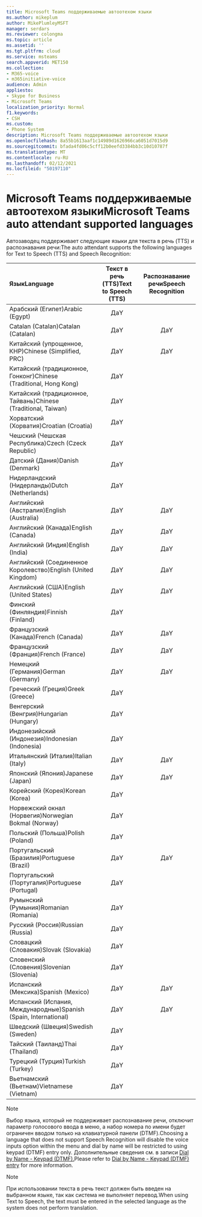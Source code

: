 ```yaml
---
title: Microsoft Teams поддерживаемые автоотехом языки
ms.author: mikeplum
author: MikePlumleyMSFT
manager: serdars
ms.reviewer: colongma
ms.topic: article
ms.assetid: ''
ms.tgt.pltfrm: cloud
ms.service: msteams
search.appverid: MET150
ms.collection:
- M365-voice
- m365initiative-voice
audience: Admin
appliesto:
- Skype for Business
- Microsoft Teams
localization_priority: Normal
f1.keywords:
- CSH
ms.custom:
- Phone System
description: Microsoft Teams поддерживаемые автоотехом языки
ms.openlocfilehash: 8a55b1613aaf1c14989d1626966ca6051d7015d9
ms.sourcegitcommit: bfada4fd06c5cff12b0eefd3384bb3c10d10787f
ms.translationtype: MT
ms.contentlocale: ru-RU
ms.lasthandoff: 02/12/2021
ms.locfileid: "50197110"
---
```

# <a name="microsoft-teams-auto-attendant-supported-languages"></a><span data-ttu-id="3d0b9-103">Microsoft Teams поддерживаемые автоотехом языки</span><span class="sxs-lookup"><span data-stu-id="3d0b9-103">Microsoft Teams auto attendant supported languages</span></span>

<span data-ttu-id="3d0b9-104">Автозаводец поддерживает следующие языки для текста в речь (TTS) и распознавания речи:</span><span class="sxs-lookup"><span data-stu-id="3d0b9-104">The auto attendant supports the following languages for Text to Speech (TTS) and Speech Recognition:</span></span>

|<span data-ttu-id="3d0b9-105">Язык</span><span class="sxs-lookup"><span data-stu-id="3d0b9-105">Language</span></span>                                |<span data-ttu-id="3d0b9-106">Текст в речь (TTS)</span><span class="sxs-lookup"><span data-stu-id="3d0b9-106">Text to Speech (TTS)</span></span>     |<span data-ttu-id="3d0b9-107">Распознавание речи</span><span class="sxs-lookup"><span data-stu-id="3d0b9-107">Speech Recognition</span></span>                     |
|:---------------------------------------|:-----------------------:|:-------------------------------------:|
|<span data-ttu-id="3d0b9-108">Арабский (Египет)</span><span class="sxs-lookup"><span data-stu-id="3d0b9-108">Arabic (Egypt)</span></span>                          |<span data-ttu-id="3d0b9-109">Да</span><span class="sxs-lookup"><span data-stu-id="3d0b9-109">Y</span></span>                        |                                       |
|<span data-ttu-id="3d0b9-110">Catalan (Catalan)</span><span class="sxs-lookup"><span data-stu-id="3d0b9-110">Catalan (Catalan)</span></span>                       |<span data-ttu-id="3d0b9-111">Да</span><span class="sxs-lookup"><span data-stu-id="3d0b9-111">Y</span></span>                        |<span data-ttu-id="3d0b9-112">Да</span><span class="sxs-lookup"><span data-stu-id="3d0b9-112">Y</span></span>                                      |
|<span data-ttu-id="3d0b9-113">Китайский (упрощенное, КНР)</span><span class="sxs-lookup"><span data-stu-id="3d0b9-113">Chinese (Simplified, PRC)</span></span>               |<span data-ttu-id="3d0b9-114">Да</span><span class="sxs-lookup"><span data-stu-id="3d0b9-114">Y</span></span>                        |<span data-ttu-id="3d0b9-115">Да</span><span class="sxs-lookup"><span data-stu-id="3d0b9-115">Y</span></span>                                      |
|<span data-ttu-id="3d0b9-116">Китайский (традиционное, Гонконг)</span><span class="sxs-lookup"><span data-stu-id="3d0b9-116">Chinese (Traditional, Hong Kong)</span></span>        |<span data-ttu-id="3d0b9-117">Да</span><span class="sxs-lookup"><span data-stu-id="3d0b9-117">Y</span></span>                        |                                       |
|<span data-ttu-id="3d0b9-118">Китайский (традиционное, Тайвань)</span><span class="sxs-lookup"><span data-stu-id="3d0b9-118">Chinese (Traditional, Taiwan)</span></span>           |<span data-ttu-id="3d0b9-119">Да</span><span class="sxs-lookup"><span data-stu-id="3d0b9-119">Y</span></span>                        |                                       |    
|<span data-ttu-id="3d0b9-120">Хорватский (Хорватия)</span><span class="sxs-lookup"><span data-stu-id="3d0b9-120">Croatian (Croatia)</span></span>                      |<span data-ttu-id="3d0b9-121">Да</span><span class="sxs-lookup"><span data-stu-id="3d0b9-121">Y</span></span>                        |                                       |    
|<span data-ttu-id="3d0b9-122">Чешский (Чешская Республика)</span><span class="sxs-lookup"><span data-stu-id="3d0b9-122">Czech (Czeck Republic)</span></span>                  |<span data-ttu-id="3d0b9-123">Да</span><span class="sxs-lookup"><span data-stu-id="3d0b9-123">Y</span></span>                        |                                       |    
|<span data-ttu-id="3d0b9-124">Датский (Дания)</span><span class="sxs-lookup"><span data-stu-id="3d0b9-124">Danish (Denmark)</span></span>                        |<span data-ttu-id="3d0b9-125">Да</span><span class="sxs-lookup"><span data-stu-id="3d0b9-125">Y</span></span>                        |                                       |    
|<span data-ttu-id="3d0b9-126">Нидерландский (Нидерланды)</span><span class="sxs-lookup"><span data-stu-id="3d0b9-126">Dutch (Netherlands)</span></span>                     |<span data-ttu-id="3d0b9-127">Да</span><span class="sxs-lookup"><span data-stu-id="3d0b9-127">Y</span></span>                        |                                       |    
|<span data-ttu-id="3d0b9-128">Английский (Австралия)</span><span class="sxs-lookup"><span data-stu-id="3d0b9-128">English (Australia)</span></span>                     |<span data-ttu-id="3d0b9-129">Да</span><span class="sxs-lookup"><span data-stu-id="3d0b9-129">Y</span></span>                        |<span data-ttu-id="3d0b9-130">Да</span><span class="sxs-lookup"><span data-stu-id="3d0b9-130">Y</span></span>                                      |
|<span data-ttu-id="3d0b9-131">Английский (Канада)</span><span class="sxs-lookup"><span data-stu-id="3d0b9-131">English (Canada)</span></span>                        |<span data-ttu-id="3d0b9-132">Да</span><span class="sxs-lookup"><span data-stu-id="3d0b9-132">Y</span></span>                        |<span data-ttu-id="3d0b9-133">Да</span><span class="sxs-lookup"><span data-stu-id="3d0b9-133">Y</span></span>                                      |
|<span data-ttu-id="3d0b9-134">Английский (Индия)</span><span class="sxs-lookup"><span data-stu-id="3d0b9-134">English (India)</span></span>                         |<span data-ttu-id="3d0b9-135">Да</span><span class="sxs-lookup"><span data-stu-id="3d0b9-135">Y</span></span>                        |<span data-ttu-id="3d0b9-136">Да</span><span class="sxs-lookup"><span data-stu-id="3d0b9-136">Y</span></span>                                      |
|<span data-ttu-id="3d0b9-137">Английский (Соединенное Королевство)</span><span class="sxs-lookup"><span data-stu-id="3d0b9-137">English (United Kingdom)</span></span>                |<span data-ttu-id="3d0b9-138">Да</span><span class="sxs-lookup"><span data-stu-id="3d0b9-138">Y</span></span>                        |<span data-ttu-id="3d0b9-139">Да</span><span class="sxs-lookup"><span data-stu-id="3d0b9-139">Y</span></span>                                      |
|<span data-ttu-id="3d0b9-140">Английский (США)</span><span class="sxs-lookup"><span data-stu-id="3d0b9-140">English (United States)</span></span>                 |<span data-ttu-id="3d0b9-141">Да</span><span class="sxs-lookup"><span data-stu-id="3d0b9-141">Y</span></span>                        |<span data-ttu-id="3d0b9-142">Да</span><span class="sxs-lookup"><span data-stu-id="3d0b9-142">Y</span></span>                                      |
|<span data-ttu-id="3d0b9-143">Финский (Финляндия)</span><span class="sxs-lookup"><span data-stu-id="3d0b9-143">Finnish (Finland)</span></span>                       |<span data-ttu-id="3d0b9-144">Да</span><span class="sxs-lookup"><span data-stu-id="3d0b9-144">Y</span></span>                        |                                       |    
|<span data-ttu-id="3d0b9-145">Французский (Канада)</span><span class="sxs-lookup"><span data-stu-id="3d0b9-145">French (Canada)</span></span>                         |<span data-ttu-id="3d0b9-146">Да</span><span class="sxs-lookup"><span data-stu-id="3d0b9-146">Y</span></span>                        |<span data-ttu-id="3d0b9-147">Да</span><span class="sxs-lookup"><span data-stu-id="3d0b9-147">Y</span></span>                                      |
|<span data-ttu-id="3d0b9-148">Французский (Франция)</span><span class="sxs-lookup"><span data-stu-id="3d0b9-148">French (France)</span></span>                         |<span data-ttu-id="3d0b9-149">Да</span><span class="sxs-lookup"><span data-stu-id="3d0b9-149">Y</span></span>                        |<span data-ttu-id="3d0b9-150">Да</span><span class="sxs-lookup"><span data-stu-id="3d0b9-150">Y</span></span>                                      |
|<span data-ttu-id="3d0b9-151">Немецкий (Германия)</span><span class="sxs-lookup"><span data-stu-id="3d0b9-151">German (Germany)</span></span>                        |<span data-ttu-id="3d0b9-152">Да</span><span class="sxs-lookup"><span data-stu-id="3d0b9-152">Y</span></span>                        |<span data-ttu-id="3d0b9-153">Да</span><span class="sxs-lookup"><span data-stu-id="3d0b9-153">Y</span></span>                                      |
|<span data-ttu-id="3d0b9-154">Греческий (Греция)</span><span class="sxs-lookup"><span data-stu-id="3d0b9-154">Greek (Greece)</span></span>                          |<span data-ttu-id="3d0b9-155">Да</span><span class="sxs-lookup"><span data-stu-id="3d0b9-155">Y</span></span>                        |                                       |
|<span data-ttu-id="3d0b9-156">Венгерский (Венгрия)</span><span class="sxs-lookup"><span data-stu-id="3d0b9-156">Hungarian (Hungary)</span></span>                     |<span data-ttu-id="3d0b9-157">Да</span><span class="sxs-lookup"><span data-stu-id="3d0b9-157">Y</span></span>                        |                                       |
|<span data-ttu-id="3d0b9-158">Индонезийский (Индонезия)</span><span class="sxs-lookup"><span data-stu-id="3d0b9-158">Indonesian (Indonesia)</span></span>                  |<span data-ttu-id="3d0b9-159">Да</span><span class="sxs-lookup"><span data-stu-id="3d0b9-159">Y</span></span>                        |                                       |
|<span data-ttu-id="3d0b9-160">Итальянский (Италия)</span><span class="sxs-lookup"><span data-stu-id="3d0b9-160">Italian (Italy)</span></span>                         |<span data-ttu-id="3d0b9-161">Да</span><span class="sxs-lookup"><span data-stu-id="3d0b9-161">Y</span></span>                        |<span data-ttu-id="3d0b9-162">Да</span><span class="sxs-lookup"><span data-stu-id="3d0b9-162">Y</span></span>                                      |
|<span data-ttu-id="3d0b9-163">Японский (Япония)</span><span class="sxs-lookup"><span data-stu-id="3d0b9-163">Japanese (Japan)</span></span>                        |<span data-ttu-id="3d0b9-164">Да</span><span class="sxs-lookup"><span data-stu-id="3d0b9-164">Y</span></span>                        |<span data-ttu-id="3d0b9-165">Да</span><span class="sxs-lookup"><span data-stu-id="3d0b9-165">Y</span></span>                                      |
|<span data-ttu-id="3d0b9-166">Корейский (Корея)</span><span class="sxs-lookup"><span data-stu-id="3d0b9-166">Korean (Korea)</span></span>                          |<span data-ttu-id="3d0b9-167">Да</span><span class="sxs-lookup"><span data-stu-id="3d0b9-167">Y</span></span>                        |                                       |    
|<span data-ttu-id="3d0b9-168">Норвежский окнал (Норвегия)</span><span class="sxs-lookup"><span data-stu-id="3d0b9-168">Norwegian Bokmal (Norway)</span></span>               |<span data-ttu-id="3d0b9-169">Да</span><span class="sxs-lookup"><span data-stu-id="3d0b9-169">Y</span></span>                        |                                       |    
|<span data-ttu-id="3d0b9-170">Польский (Польша)</span><span class="sxs-lookup"><span data-stu-id="3d0b9-170">Polish (Poland)</span></span>                         |<span data-ttu-id="3d0b9-171">Да</span><span class="sxs-lookup"><span data-stu-id="3d0b9-171">Y</span></span>                        |                                       |    
|<span data-ttu-id="3d0b9-172">Португальский (Бразилия)</span><span class="sxs-lookup"><span data-stu-id="3d0b9-172">Portuguese (Brazil)</span></span>                     |<span data-ttu-id="3d0b9-173">Да</span><span class="sxs-lookup"><span data-stu-id="3d0b9-173">Y</span></span>                        |<span data-ttu-id="3d0b9-174">Да</span><span class="sxs-lookup"><span data-stu-id="3d0b9-174">Y</span></span>                                      |
|<span data-ttu-id="3d0b9-175">Португальский (Португалия)</span><span class="sxs-lookup"><span data-stu-id="3d0b9-175">Portuguese (Portugal)</span></span>                   |<span data-ttu-id="3d0b9-176">Да</span><span class="sxs-lookup"><span data-stu-id="3d0b9-176">Y</span></span>                        |                                       |    
|<span data-ttu-id="3d0b9-177">Румынский (Румыния)</span><span class="sxs-lookup"><span data-stu-id="3d0b9-177">Romanian (Romania)</span></span>                      |<span data-ttu-id="3d0b9-178">Да</span><span class="sxs-lookup"><span data-stu-id="3d0b9-178">Y</span></span>                        |                                       |    
|<span data-ttu-id="3d0b9-179">Русский (Россия)</span><span class="sxs-lookup"><span data-stu-id="3d0b9-179">Russian (Russia)</span></span>                        |<span data-ttu-id="3d0b9-180">Да</span><span class="sxs-lookup"><span data-stu-id="3d0b9-180">Y</span></span>                        |                                       |    
|<span data-ttu-id="3d0b9-181">Словацкий (Словакия)</span><span class="sxs-lookup"><span data-stu-id="3d0b9-181">Slovak (Slovakia)</span></span>                       |<span data-ttu-id="3d0b9-182">Да</span><span class="sxs-lookup"><span data-stu-id="3d0b9-182">Y</span></span>                        |                                       |    
|<span data-ttu-id="3d0b9-183">Словенский (Словения)</span><span class="sxs-lookup"><span data-stu-id="3d0b9-183">Slovenian (Slovenia)</span></span>                    |<span data-ttu-id="3d0b9-184">Да</span><span class="sxs-lookup"><span data-stu-id="3d0b9-184">Y</span></span>                        |                                       |    
|<span data-ttu-id="3d0b9-185">Испанский (Мексика)</span><span class="sxs-lookup"><span data-stu-id="3d0b9-185">Spanish (Mexico)</span></span>                        |<span data-ttu-id="3d0b9-186">Да</span><span class="sxs-lookup"><span data-stu-id="3d0b9-186">Y</span></span>                        |<span data-ttu-id="3d0b9-187">Да</span><span class="sxs-lookup"><span data-stu-id="3d0b9-187">Y</span></span>                                      |
|<span data-ttu-id="3d0b9-188">Испанский (Испания, Международные)</span><span class="sxs-lookup"><span data-stu-id="3d0b9-188">Spanish (Spain, International)</span></span>          |<span data-ttu-id="3d0b9-189">Да</span><span class="sxs-lookup"><span data-stu-id="3d0b9-189">Y</span></span>                        |<span data-ttu-id="3d0b9-190">Да</span><span class="sxs-lookup"><span data-stu-id="3d0b9-190">Y</span></span>                                      |
|<span data-ttu-id="3d0b9-191">Шведский (Швеция)</span><span class="sxs-lookup"><span data-stu-id="3d0b9-191">Swedish (Sweden)</span></span>                        |<span data-ttu-id="3d0b9-192">Да</span><span class="sxs-lookup"><span data-stu-id="3d0b9-192">Y</span></span>                        |                                       |    
|<span data-ttu-id="3d0b9-193">Тайский (Таиланд)</span><span class="sxs-lookup"><span data-stu-id="3d0b9-193">Thai (Thailand)</span></span>                         |<span data-ttu-id="3d0b9-194">Да</span><span class="sxs-lookup"><span data-stu-id="3d0b9-194">Y</span></span>                        |                                       |    
|<span data-ttu-id="3d0b9-195">Турецкий (Турция)</span><span class="sxs-lookup"><span data-stu-id="3d0b9-195">Turkish (Turkey)</span></span>                        |<span data-ttu-id="3d0b9-196">Да</span><span class="sxs-lookup"><span data-stu-id="3d0b9-196">Y</span></span>                        |                                       |    
|<span data-ttu-id="3d0b9-197">Вьетнамский (Вьетнам)</span><span class="sxs-lookup"><span data-stu-id="3d0b9-197">Vietnamese (Vietnam)</span></span>                    |<span data-ttu-id="3d0b9-198">Да</span><span class="sxs-lookup"><span data-stu-id="3d0b9-198">Y</span></span>                        |                                       |    

> [!NOTE]
> <span data-ttu-id="3d0b9-199">Выбор языка, который не поддерживает распознавание речи, отключит параметр голосового ввода в меню, а набор номера по имени будет ограничен вводом только на клавиатурной панели (DTMF).</span><span class="sxs-lookup"><span data-stu-id="3d0b9-199">Choosing a language that does not support Speech Recognition will disable the voice inputs option within the menu and dial by name will be restricted to using keypad (DTMF) entry only.</span></span> <span data-ttu-id="3d0b9-200">Дополнительные сведения см. в записи [Dial by Name - Keypad (DTMF).](dial-voice-reference.md#dial-by-name---keypad-dtmf-entry)</span><span class="sxs-lookup"><span data-stu-id="3d0b9-200">Please refer to [Dial by Name - Keypad (DTMF) entry](dial-voice-reference.md#dial-by-name---keypad-dtmf-entry) for more information.</span></span>

> [!NOTE]
> <span data-ttu-id="3d0b9-201">При использовании текста в речь текст должен быть введен на выбранном языке, так как система не выполняет перевод.</span><span class="sxs-lookup"><span data-stu-id="3d0b9-201">When using Text to Speech, the text must be entered in the selected language as the system does not perform translation.</span></span>
